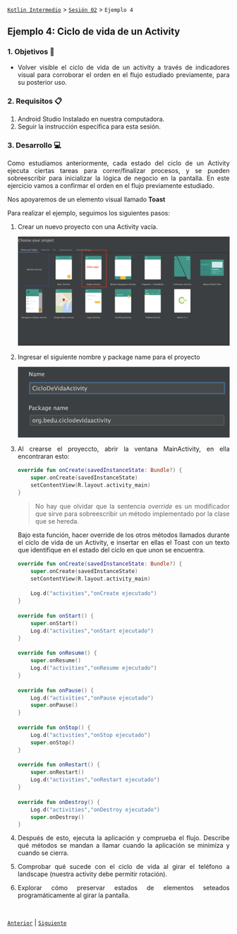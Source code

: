 
[`Kotlin Intermedio`](../../Readme.md) > [`Sesión 02`](../Readme.md) > `Ejemplo 4`

## Ejemplo 4: Ciclo de vida de un Activity

<div style="text-align: justify;">

### 1. Objetivos :dart:

- Volver visible el ciclo de vida de un activity a través de indicadores visual para corroborar el orden en el flujo estudiado previamente, para su posterior uso.

### 2. Requisitos :clipboard:

1. Android Studio Instalado en nuestra computadora.
2. Seguir la instrucción específica para esta sesión.

### 3. Desarrollo :computer:

Como estudiamos anteriormente, cada estado del ciclo de un Activity ejecuta ciertas tareas para correr/finalizar procesos, y se pueden sobreescribir para inicializar la lógica de negocio en la pantalla. En este ejercicio vamos a confirmar el orden en el flujo previamente estudiado. 

Nos apoyaremos de un elemento visual llamado **Toast**

Para realizar el ejemplo, seguimos los siguientes pasos:

1. Crear un nuevo proyecto con una Activity vacía.

    ![](images/01.png)

2. Ingresar el siguiente nombre y package name para el proyecto

    ![](images/02.png)

3. Al crearse el proyeccto, abrir la ventana MainActivity, en ella encontraran esto:

    ```kotlin
    override fun onCreate(savedInstanceState: Bundle?) {
        super.onCreate(savedInstanceState)
        setContentView(R.layout.activity_main)
    }
    ```
    > No hay que olvidar que la sentencia *override* es un modificador que sirve para sobreescribir un método implementado por la clase que se hereda.

    Bajo esta función, hacer override de los otros métodos llamados durante el ciclo de vida de un Activity, e insertar en ellas el Toast con un texto que identifique en el estado del ciclo en que unon se encuentra.

    ```kotlin
    override fun onCreate(savedInstanceState: Bundle?) {
        super.onCreate(savedInstanceState)
        setContentView(R.layout.activity_main)
        
        Log.d("activities","onCreate ejecutado")
    }

    override fun onStart() {
        super.onStart()
        Log.d("activities","onStart ejecutado")
    }

    override fun onResume() {
        super.onResume()
        Log.d("activities","onResume ejecutado")
    }

    override fun onPause() {
        Log.d("activities","onPause ejecutado")
        super.onPause()
    }

    override fun onStop() {
        Log.d("activities","onStop ejecutado")
        super.onStop()
    }

    override fun onRestart() {
        super.onRestart()
        Log.d("activities","onRestart ejecutado")
    }

    override fun onDestroy() {
        Log.d("activities","onDestroy ejecutado")
        super.onDestroy()
    }
    ```

4. Después de esto, ejecuta la aplicación y comprueba el flujo. Describe qué métodos se mandan a llamar cuando la aplicación se minimiza y cuando se cierra.

5. Comprobar qué sucede con el ciclo de vida al girar el teléfono a landscape (nuestra activity debe permitir rotación).

6. Explorar cómo preservar estados de elementos seteados programáticamente al girar la pantalla.

<br/>

[`Anterior`](../Ejemplo-03/Readme.md) | [`Siguiente`](../Ejemplo-05/Readme.md)

</div>


